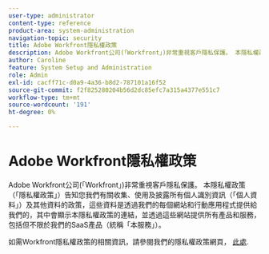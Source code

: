 ```yaml
---
user-type: administrator
content-type: reference
product-area: system-administration
navigation-topic: security
title: Adobe Workfront隱私權政策
description: Adobe Workfront公司(「Workfront」)非常重視客戶隱私保護。 本隱私權政策（「隱私權政策」）告知您我們有關收集、使用及披露所有個人識別資訊（「個人資料」）及其他資料的政策，這些資料是透過我們的每個網站和行動應用程式提供給我們的，其中會顯示本隱私權政策的連結，並透過這些網站提供所有產品和服務，包括但不限於我們的SaaS產品（統稱「本服務」）。
author: Caroline
feature: System Setup and Administration
role: Admin
exl-id: cacff71c-d0a9-4a36-b8d2-787101a16f52
source-git-commit: f2f825280204b56d2dc85efc7a315a4377e551c7
workflow-type: tm+mt
source-wordcount: '191'
ht-degree: 0%

---
```


# Adobe Workfront隱私權政策

Adobe Workfront公司(「Workfront」)非常重視客戶隱私保護。 本隱私權政策（「隱私權政策」）告知您我們有關收集、使用及披露所有個人識別資訊（「個人資料」）及其他資料的政策，這些資料是透過我們的每個網站和行動應用程式提供給我們的，其中會顯示本隱私權政策的連結，並透過這些網站提供所有產品和服務，包括但不限於我們的SaaS產品（統稱「本服務」）。

如需Workfront隱私權政策的相關資訊，請參閱我們的隱私權政策網頁， [此處](https://www.workfront.com/privacy-notice).
